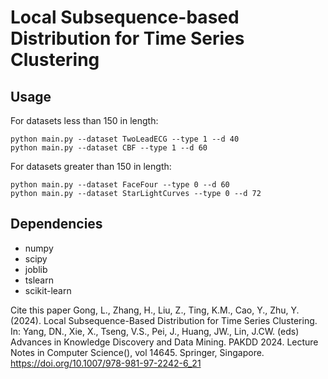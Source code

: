 # Local Subsequence-based Distribution for Time Series Clustering



## Usage
For datasets less than 150 in length:
```shell
python main.py --dataset TwoLeadECG --type 1 --d 40
python main.py --dataset CBF --type 1 --d 60
```

For datasets greater than 150 in length:
```shell
python main.py --dataset FaceFour --type 0 --d 60
python main.py --dataset StarLightCurves --type 0 --d 72
```
 
## Dependencies
- numpy
- scipy
- joblib
- tslearn
- scikit-learn


Cite this paper
Gong, L., Zhang, H., Liu, Z., Ting, K.M., Cao, Y., Zhu, Y. (2024). Local Subsequence-Based Distribution for Time Series Clustering. In: Yang, DN., Xie, X., Tseng, V.S., Pei, J., Huang, JW., Lin, J.CW. (eds) Advances in Knowledge Discovery and Data Mining. PAKDD 2024. Lecture Notes in Computer Science(), vol 14645. Springer, Singapore. https://doi.org/10.1007/978-981-97-2242-6_21

